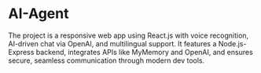 # AI-Agent
The project is a responsive web app using React.js with voice recognition, AI-driven chat via OpenAI, and multilingual support. It features a Node.js-Express backend, integrates APIs like MyMemory and OpenAI, and ensures secure, seamless communication through modern dev tools.
